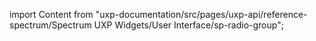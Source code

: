 
import Content from "uxp-documentation/src/pages/uxp-api/reference-spectrum/Spectrum UXP Widgets/User Interface/sp-radio-group";

<Content query="product=photoshop"/>
